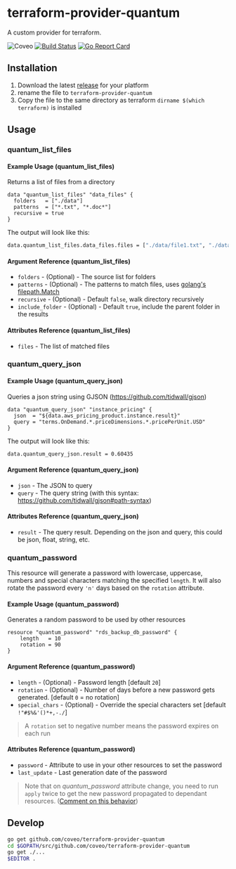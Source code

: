 # terraform-provider-quantum

A custom provider for terraform.

![Coveo](https://img.shields.io/badge/Coveo-awesome-f58020.svg)
[![Build Status](https://travis-ci.org/coveo/terraform-provider-quantum.svg?branch=main)](https://travis-ci.org/coveo/terraform-provider-quantum)
[![Go Report Card](https://goreportcard.com/badge/github.com/coveo/terraform-provider-quantum)](https://goreportcard.com/report/github.com/coveo/terraform-provider-quantum)

## Installation

1. Download the latest [release](github.com/coveo/terraform-provider-quantum/releases) for your platform
1. rename the file to `terraform-provider-quantum`
1. Copy the file to the same directory as terraform `dirname $(which terraform)` is installed

## Usage

### quantum_list_files

#### Example Usage (quantum_list_files)

Returns a list of files from a directory

```hcl
data "quantum_list_files" "data_files" {
  folders   = ["./data"]
  patterns  = ["*.txt", "*.doc*"]
  recursive = true
}
```

The output will look like this:

```sh
data.quantum_list_files.data_files.files = ["./data/file1.txt", "./data/file2.docx"]
```

#### Argument Reference (quantum_list_files)

- `folders` - (Optional) - The source list for folders
- `patterns` - (Optional) - The patterns to match files, uses [golang's filepath.Match](http://godoc.org/path/filepath#Match)
- `recursive` - (Optional) - Default `false`, walk directory recursively
- `include_folder` - (Optional) - Default `true`, include the parent folder in the results

#### Attributes Reference (quantum_list_files)

- `files` - The list of matched files

### quantum_query_json

#### Example Usage (quantum_query_json)

Queries a json string using GJSON (https://github.com/tidwall/gjson)

```hcl
data "quantum_query_json" "instance_pricing" {
  json  = "${data.aws_pricing_product.instance.result}"
  query = "terms.OnDemand.*.priceDimensions.*.pricePerUnit.USD"
}
```

The output will look like this:

```sh
data.quantum_query_json.result = 0.60435
```

#### Argument Reference (quantum_query_json)

- `json` - The JSON to query
- `query` - The query string (with this syntax: https://github.com/tidwall/gjson#path-syntax)

#### Attributes Reference (quantum_query_json)

- `result` - The query result. Depending on the json and query, this could be json, float, string, etc.

### quantum_password

This resource will generate a password with lowercase, uppercase, numbers and special characters matching the specified `length`. It will also rotate the password every `'n'` days based on the `rotation` attribute.

#### Example Usage (quantum_password)

Generates a random password to be used by other resources

```hcl
resource "quantum_password" "rds_backup_db_password" {
    length   = 10
    rotation = 90
}
```

#### Argument Reference (quantum_password)

- `length`        - (Optional) - Password length [default `20`]
- `rotation`      - (Optional) - Number of days before a new password gets generated. [default `0` = no rotation]
- `special_chars` - (Optional) - Override the special characters set [default `!"#$%&'()*+,-./`]

> A `rotation` set to negative number means the password expires on each run

#### Attributes Reference (quantum_password)

- `password`    - Attribute to use in your other resources to set the password
- `last_update` - Last generation date of the password

> Note that on *quantum_password* attribute change, you need to run `apply` twice to get the new password propagated to dependant resources. ([Comment on this behavior](https://github.com/hashicorp/terraform/issues/1123#issuecomment-77442647))

## Develop

```sh
go get github.com/coveo/terraform-provider-quantum
cd $GOPATH/src/github.com/coveo/terraform-provider-quantum
go get ./...
$EDITOR .
```
